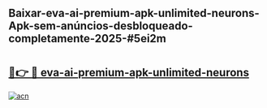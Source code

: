 ## Baixar-eva-ai-premium-apk-unlimited-neurons-Apk-sem-anúncios-desbloqueado-completamente-2025-#5ei2m

# <h2><a href="https://ainizakaria.my?title=eva-ai-premium-apk-unlimited-neurons&ref=20M">🔗👉 🔴 eva-ai-premium-apk-unlimited-neurons</a></h2>

[![acn](https://github.com/user-attachments/assets/0f9c940e-d8b0-45ae-aac7-cd30a18b3e1c)](https://ainizakaria.my?title=eva-ai-premium-apk-unlimited-neurons&ref=20M)

